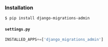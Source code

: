 ### Installation
```bash
$ pip install django-migrations-admin
```

#### `settings.py`
```python
INSTALLED_APPS+=['django_migrations_admin']
```

